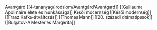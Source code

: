 Avantgárd
[[4-tananyag/Irodalom/Avantgárd/Avantgárd]]
[[Guillaume Apollinaire élete és munkássága]]
Késői modernség
[[Késői modernség]]
[[Franz Kafka-átváltozás]]
[[Thomas Mann]]
[[20. századi drámatípusok]]
[[Bulgatov-A Mester és Margerita]]
